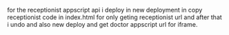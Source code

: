 for the receptionist appscript api i deploy in new deployment in copy receptionist code in index.html for 
only geting receptionist url and after that i undo and also new deploy and get doctor appscript url for iframe.
